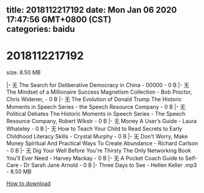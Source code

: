 
title: 2018112217192
date: Mon Jan 06 2020 17:47:56 GMT+0800 (CST)    
categories: baidu
---

# 2018112217192
size: 8.50 MB
 
 
|- 无 The Search for Deliberative Democracy in China - 00000 - 0 B
|- 无 The Mindset of a Millionaire Success Magnetism Collection - Bob Proctor, Chris Widener, - 0 B
|- 无 The Evolution of Donald Trump The Historic Moments in Speech Series - the Speech Resource Company - 0 B
|- 无 Political Debates The Historic Moments in Speech Series - The Speech Resource Company, Robert Wikstr - 0 B
|- 无 Money A User’s Guide - Laura Whateley - 0 B
|- 无 How to Teach Your Child to Read Secrets to Early Childhood Literacy Skills - Crystal Murphy - 0 B
|- 无 Don't Worry, Make Money Spiritual And Practical Ways To Create Abundance - Richard Carlson - 0 B
|- 无 Dig Your Well Before You're Thirsty The Only Networking Book You'll Ever Need - Harvey Mackay - 0 B
|- 无 A Pocket Coach Guide to Self-Care - Dr Sarah Jane Arnold - 0 B
|- Three Days to See - Hellen Keller .mp3 - 8.50 MB

[How to download](https://bpcam.bemobtrk.com/go/2ceec3aa-1ca2-46d6-b9ff-aaa5c184517c?jno=276)